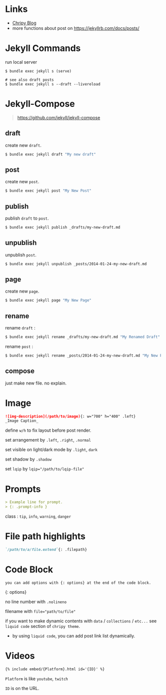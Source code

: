 # Links

- [Chripy Blog](https://chirpy.cotes.page/)
- more functions about post on https://jekyllrb.com/docs/posts/

# Jekyll Commands

run local server

```shell
$ bundle exec jekyll s (serve)

# see also draft posts
$ bundle exec jekyll s --draft --livereload
```

# Jekyll-Compose

> https://github.com/jekyll/jekyll-compose

## draft

create new `draft`.

```sh
$ bundle exec jekyll draft "My new draft"
```

## post

create new `post`.

```sh
$ bundle exec jekyll post "My New Post"
```

## publish

publish `draft` to `post`.

```sh
$ bundle exec jekyll publish _drafts/my-new-draft.md
```

## unpublish

unpublish `post`.

```sh
$ bundle exec jekyll unpublish _posts/2014-01-24-my-new-draft.md
```

## page

create new `page`.

```sh
$ bundle exec jekyll page "My New Page"
```

## rename

rename `draft` :

```sh
$ bundle exec jekyll rename _drafts/my-new-draft.md "My Renamed Draft"
```

rename `post` :

```sh
$ bundle exec jekyll rename _posts/2014-01-24-my-new-draft.md "My New Post"
```

## compose

just make new file. no explain.

# Image

```md
![img-description](/path/to/image){: w="700" h="400" .left}
_Image Caption_
```

define `w/h` to fix layout before post render.

set arrangement by `.left`, `.right`, `.normal`

set visible on light/dark mode by `.light`, `dark`

set shadow by `.shadow`

set `lqip` by `lqip="/path/to/lqip-file"`

# Prompts

```md
> Example line for prompt.
> {: .prompt-info }
```

class : `tip`, `info`, `warning`, `danger`

# File path highlights

```md
`/path/to/a/file.extend`{: .filepath}
```

# Code Block

```
you can add options with {: options} at the end of the code block.
```

{: options}

no line number with `.nolineno`

filename with `file="path/to/file"`

if you want to make dynamic contents with `data` / `collections` / `etc...` see `liquid code` section of `chripy theme`.

- by using `liquid code`, you can add post link list dynamically.

# Videos

```md
{% include embed/{Platform}.html id='{ID}' %}
```

`Platform` is like `youtube`, `twitch`

`ID` is on the URL.
